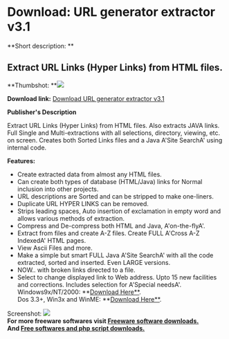 # Download: URL generator extractor v3.1

**Short description: **

## Extract URL Links (Hyper Links) from HTML files.

  
**Thumbshot: **![](http://www.freewarefiles.com/screenshot/urlgen_md.gif)   
  
**Download link:** [Download URL generator extractor v3.1](http://freesoftwares.boysofts.com/URL-Generator-Extractor-V_program_2348.html)  
  

**Publisher's Description**  
  

Extract URL Links (Hyper Links) from HTML files. Also extracts JAVA links.
Full Single and Multi-extractions with all selections, directory, viewing,
etc. on screen. Creates both Sorted Links files and a Java A'Site SearchA'
using internal code.

**Features:**

  * Create extracted data from almost any HTML files. 
  * Can create both types of database (HTML/Java) links for Normal inclusion into other projects. 
  * URL descriptions are Sorted and can be stripped to make one-liners. 
  * Duplicate URL HYPER LINKS can be removed. 
  * Strips leading spaces, Auto insertion of exclamation in empty word and allows various methods of extraction. 
  * Compress and De-compress both HTML and Java, A'on-the-flyA'. 
  * Extract from files and create A-Z files. Create FULL A'Cross A-Z IndexedA' HTML pages. 
  * View Ascii Files and more. 
  * Make a simple but smart FULL Java A'Site SearchA' with all the code extracted, sorted and inserted. Even LARGE versions. 
  * NOW.. with broken links directed to a file. 
  * Select to change displayed link to Web address. Upto 15 new facilities and corrections. Includes selection for A'Special needsA'. 
Windows9x/NT/2000: **[Download
Here**](http://www.alltodaysnews.com/urlgenw.zip).  
Dos 3.3+, Win3x and WinME: **[Download
Here**](http://www.alltodaysnews.com/urlgen31.zip).

  
  
Screenshot: ![](http://www.freewarefiles.com/screenshot/urlgen.gif)  
**For more freeware softwares visit [Freeware software downloads.](http://freesoftwares.boysofts.com/)**   
**And [Free softwares and php script downloads.](http://www.boysofts.com/)**

